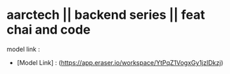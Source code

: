 # aarctech || backend series || feat chai and code 

model link :
-  [Model Link] : (https://app.eraser.io/workspace/YtPqZ1VogxGy1jzIDkzj)